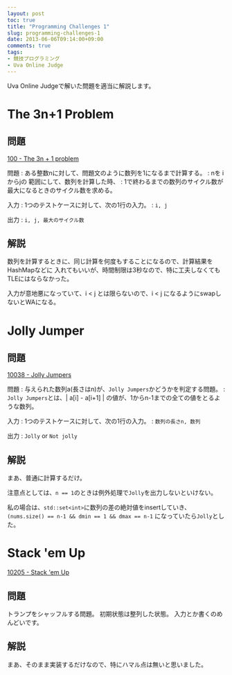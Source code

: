 ```yaml
---
layout: post
toc: true
title: "Programming Challenges 1"
slug: programming-challenges-1
date: 2013-06-06T09:14:00+09:00
comments: true
tags:
- 競技プログラミング
- Uva Online Judge
---
```


Uva Online Judgeで解いた問題を適当に解説します。

# The 3n+1 Problem

## 問題

[100 - The 3n + 1 problem](http://uva.onlinejudge.org/index.php?option=com_onlinejudge&Itemid=8&category=29&page=show_problem&problem=36)

問題
: ある整数nに対して、問題文のように数列を1になるまで計算する。
: nを iからjの 範囲にして、数列を計算した時、
: 1で終わるまでの数列のサイクル数が最大になるときのサイクル数を求める。

入力
: 1つのテストケースに対して、次の1行の入力。
: `i, j`

出力
: `i, j, 最大のサイクル数`

<!--more-->

## 解説

数列を計算するときに、同じ計算を何度もすることになるので、計算結果をHashMapなどに
入れてもいいが、時間制限は3秒なので、特に工夫しなくてもTLEにはならなかった。

入力が意地悪になっていて、i < j とは限らないので、i < j になるようにswapしないとWAになる。

# Jolly Jumper

## 問題

[10038 - Jolly Jumpers](http://uva.onlinejudge.org/index.php?option=com_onlinejudge&Itemid=8&category=30&page=show_problem&problem=979)

問題
: 与えられた数列a(長さはn)が、`Jolly Jumpers`かどうかを判定する問題。
: `Jolly Jumpers`とは、| a[i] - a[i+1] | の値が、1からn-1までの全ての値をとるような数列。

入力
: 1つのテストケースに対して、次の1行の入力。
: `数列の長さn, 数列`

出力
: `Jolly` or `Not jolly`

## 解説

まあ、普通に計算するだけ。

注意点としては、`n == 1`のときは例外処理で`Jolly`を出力しないといけない。

私の場合は、`std::set<int>`に数列の差の絶対値をinsertしていき、
`(nums.size() == n-1 && dmin == 1 && dmax == n-1` になっていたら`Jolly`とした。

# Stack 'em Up

[10205 - Stack 'em Up](http://uva.onlinejudge.org/index.php?option=com_onlinejudge&Itemid=8&category=30&page=show_problem&problem=1146)

## 問題

トランプをシャッフルする問題。
初期状態は整列した状態。
入力とか書くのめんどいです。

## 解説

まあ、そのまま実装するだけなので、特にハマル点は無いと思いました。
